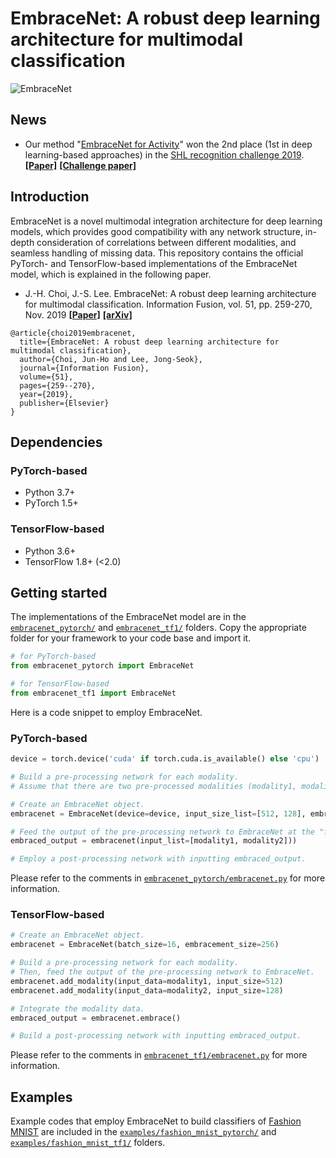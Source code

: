 # EmbraceNet: A robust deep learning architecture for multimodal classification

![EmbraceNet](figures/embracenet_structure.png)


## News

- Our method "[EmbraceNet for Activity](https://dl.acm.org/citation.cfm?id=3344871)" won the 2nd place (1st in deep learning-based approaches) in the [SHL recognition challenge 2019](http://www.shl-dataset.org/activity-recognition-challenge-2019/). **[[Paper]](https://dl.acm.org/citation.cfm?id=3344871)** **[[Challenge paper]](https://dl.acm.org/citation.cfm?id=3344872)**


## Introduction

EmbraceNet is a novel multimodal integration architecture for deep learning models, which provides good compatibility with any network structure, in-depth consideration of correlations between different modalities, and seamless handling of missing data.
This repository contains the official PyTorch- and TensorFlow-based implementations of the EmbraceNet model, which is explained in the following paper.
- J.-H. Choi, J.-S. Lee. EmbraceNet: A robust deep learning architecture for multimodal classification. Information Fusion, vol. 51, pp. 259-270, Nov. 2019 **[[Paper]](https://doi.org/10.1016/j.inffus.2019.02.010)** **[[arXiv]](https://arxiv.org/abs/1904.09078)**
```
@article{choi2019embracenet,
  title={EmbraceNet: A robust deep learning architecture for multimodal classification},
  author={Choi, Jun-Ho and Lee, Jong-Seok},
  journal={Information Fusion},
  volume={51},
  pages={259--270},
  year={2019},
  publisher={Elsevier}
}
```


## Dependencies

### PyTorch-based
- Python 3.7+
- PyTorch 1.5+

### TensorFlow-based
- Python 3.6+
- TensorFlow 1.8+ (<2.0)


## Getting started

The implementations of the EmbraceNet model are in the [```embracenet_pytorch/```](embracenet_pytorch/) and [```embracenet_tf1/```](embracenet_tf1/) folders.
Copy the appropriate folder for your framework to your code base and import it.
```python
# for PyTorch-based
from embracenet_pytorch import EmbraceNet

# for TensorFlow-based
from embracenet_tf1 import EmbraceNet
```
Here is a code snippet to employ EmbraceNet.

### PyTorch-based
```python
device = torch.device('cuda' if torch.cuda.is_available() else 'cpu')

# Build a pre-processing network for each modality.
# Assume that there are two pre-processed modalities (modality1, modality2) having sizes of 512 and 128.

# Create an EmbraceNet object.
embracenet = EmbraceNet(device=device, input_size_list=[512, 128], embracement_size=256)

# Feed the output of the pre-processing network to EmbraceNet at the "forward" function of your module.
embraced_output = embracenet(input_list=[modality1, modality2]))

# Employ a post-processing network with inputting embraced_output.
```

Please refer to the comments in [```embracenet_pytorch/embracenet.py```](embracenet_pytorch/embracenet.py) for more information.

### TensorFlow-based
```python
# Create an EmbraceNet object.
embracenet = EmbraceNet(batch_size=16, embracement_size=256)

# Build a pre-processing network for each modality.
# Then, feed the output of the pre-processing network to EmbraceNet.
embracenet.add_modality(input_data=modality1, input_size=512)
embracenet.add_modality(input_data=modality2, input_size=128)

# Integrate the modality data.
embraced_output = embracenet.embrace()

# Build a post-processing network with inputting embraced_output.
```

Please refer to the comments in [```embracenet_tf1/embracenet.py```](embracenet_tf1/embracenet.py) for more information.


## Examples

Example codes that employ EmbraceNet to build classifiers of [Fashion MNIST](https://github.com/zalandoresearch/fashion-mnist) are included in the [```examples/fashion_mnist_pytorch/```](examples/fashion_mnist_pytorch/) and [```examples/fashion_mnist_tf1/```](examples/fashion_mnist_tf1/) folders.
